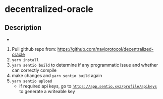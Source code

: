 # decentralized-oracle
## Description

- 
1. Pull github repo from:
https://github.com/naviprotocol/decentralized-oracle
2. `yarn install`
3. `yarn sentio build` to determine if any programmatic issue and whether can correctly compile
4. make changes and `yarn sentio build` again
5. `yarn sentio upload`
    - if required api keys, go to [`https://app.sentio.xyz/profile/apikeys`](https://app.sentio.xyz/profile/apikeys) to generate a writeable key
